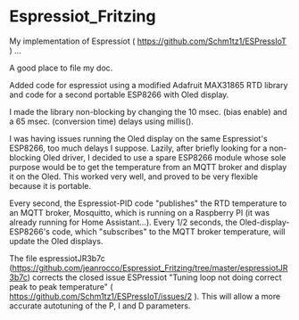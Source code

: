 # Espressiot_Fritzing

My implementation of Espressiot ( https://github.com/Schm1tz1/ESPressIoT ) ...

A good place to file my doc.

Added code for espressiot using a modified Adafruit MAX31865 RTD library and code for a second portable ESP8266 with Oled display.

I made the library non-blocking by changing the 10 msec. (bias enable) and a 65 msec. (conversion time) delays using millis().

I was having issues running the Oled display on the same Espressiot's ESP8266, too much delays I suppose. Lazily, after briefly looking for a non-blocking Oled driver, I decided to use a spare ESP8266 module whose sole purpose would be to get the temperature from an MQTT broker and display it on the Oled. This worked very well, and proved to be very flexible because it is portable.

Every second, the Espressiot-PID code "publishes" the RTD temperature to an MQTT broker, Mosquitto, which is running on a Raspberry PI (it was already running for Home Assistant...). Every 1/2 seconds, the Oled-display-ESP8266's code, which "subscribes" to the MQTT broker temperature, will update the Oled displays.

The file espressiotJR3b7c (https://github.com/jeanrocco/Espressiot_Fritzing/tree/master/espressiotJR3b7c) corrects the closed issue ESPressiot "Tuning loop not doing correct peak to peak temperature"  ( https://github.com/Schm1tz1/ESPressIoT/issues/2 ). This will allow a more accurate autotuning of the P, I and D parameters.




